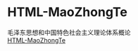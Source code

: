 # HTML-MaoZhongTe
毛泽东思想和中国特色社会主义理论体系概论  
[HTML-MaoZhongTe](https://nilaoda.github.io/HTML-MaoZhongTe)  
